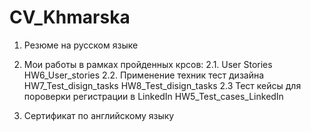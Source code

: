 # CV_Khmarska
1. Резюме на русском языке
2. Мои работы в рамках пройденных крсов:
2.1. User Stories
    HW6_User_stories 
2.2. Применение техник тест дизайна
    HW7_Test_disign_tasks
    HW8_Test_disign_tasks
2.3 Тест кейсы для пороверки регистрации в LinkedIn
    HW5_Test_cases_LinkedIn
    
3. Сертификат по английскому языку

